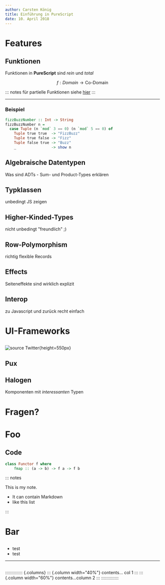 ```yaml
---
author: Carsten König
title: Einführung in PureScript
date: 10. April 2018
---
```


# Features

## Funktionen

Funktionen in **PureScript** sind *rein* und *total*

$$f : Domain \rightarrow \text{Co-Domain}$$

::: notes
für partielle Funktionen siehe [hier](https://github.com/purescript/documentation/blob/master/guides/The-Partial-type-class.md)
:::

---

### Beispiel
```haskell
fizzBuzzNumber :: Int -> String
fizzBuzzNumber n =
  case Tuple (n `mod` 3 == 0) (n `mod` 5 == 0) of
    Tuple true true  -> "FizzBuzz"
    Tuple true false -> "Fizz"
    Tuple false true -> "Buzz"
    _                -> show n
```

## Algebraische Datentypen
Was sind ADTs - Sum- und Product-Types erklären

## Typklassen
unbedingt JS zeigen

## Higher-Kinded-Types
nicht unbedingt "freundlich" ;)

## Row-Polymorphism
richtig flexible Records

## Effects
Seiteneffekte sind wirklich explizit

## Interop
zu Javascript und zurück recht einfach

# UI-Frameworks

## 
![source [Twitter](https://twitter.com/paf31/status/981203006979846145)](../images/UiAuswahl.png){height=550px}


## Pux

## Halogen
Komponenten mit _interessanten_ Typen

# Fragen?

# Foo

## Code
```haskell
class Functor f where
    fmap :: (a -> b) -> f a -> f b
```

::: notes

This is my note.

- It can contain Markdown
- like this list

:::

# Bar

## 
* test
* test

***

##

:::::::::::::: {.columns}
::: {.column width="40%"}
contents... col 1
:::
::: {.column width="60%"}
contents...column 2
:::
::::::::::::::
